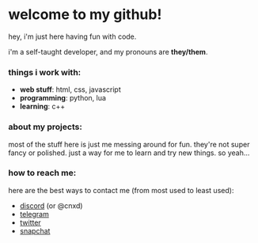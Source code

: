 # welcome to my github!

hey, i'm just here having fun with code. 

i'm a self-taught developer, and my pronouns are **they/them**.

### things i work with:
- **web stuff**: html, css, javascript
- **programming**: python, lua
- **learning**: c++

### about my projects:
most of the stuff here is just me messing around for fun. they're not super fancy or polished. just a way for me to learn and try new things. so yeah...

### how to reach me:
here are the best ways to contact me (from most used to least used):
- [discord](https://discord.com/users/1302905329398321152) (or @cnxd)
- [telegram](https://t.me/crawqxx)
- [twitter](https://x.com/craww)
- [snapchat](https://snapchat.com/add/crraaw)
